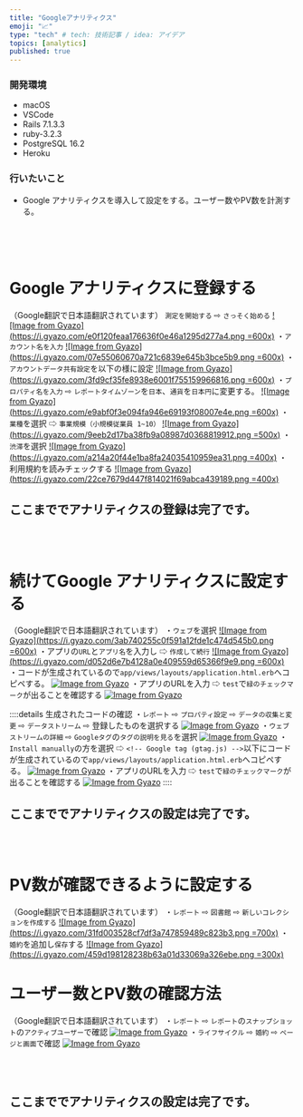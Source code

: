 ```yaml
---
title: "Googleアナリティクス"
emoji: "📈"
type: "tech" # tech: 技術記事 / idea: アイデア
topics: [analytics]
published: true
---
```

### 開発環境
- macOS
- VSCode
- Rails 7.1.3.3
- ruby-3.2.3
- PostgreSQL 16.2
- Heroku

### 行いたいこと
- Google アナリティクスを導入して設定をする。ユーザー数やPV数を計測する。

<br>
<br>
<br>

# Google アナリティクスに登録する
（Google翻訳で日本語翻訳されています）
`測定を開始する` ⇨ `さっそく始める`
[![Image from Gyazo](https://i.gyazo.com/e0f120feaa176636f0e46a1295d277a4.png =600x)](https://gyazo.com/e0f120feaa176636f0e46a1295d277a4)
・`アカウント名を入力`
[![Image from Gyazo](https://i.gyazo.com/07e55060670a721c6839e645b3bce5b9.png =600x)](https://gyazo.com/07e55060670a721c6839e645b3bce5b9)
・`アカウントデータ共有設定`を以下の様に設定
[![Image from Gyazo](https://i.gyazo.com/3fd9cf35fe8938e6001f755159966816.png =600x)](https://gyazo.com/3fd9cf35fe8938e6001f755159966816)
・`プロパティ名を入力` ⇨ `レポートタイムゾーン`を`日本`、`通貨`を`日本円`に変更する。
[![Image from Gyazo](https://i.gyazo.com/e9abf0f3e094fa946e69193f08007e4e.png =600x)](https://gyazo.com/e9abf0f3e094fa946e69193f08007e4e)
・`業種`を選択 ⇨ `事業規模（小規模従業員 1~10）`
[![Image from Gyazo](https://i.gyazo.com/9eeb2d17ba38fb9a08987d0368819912.png =500x)](https://gyazo.com/9eeb2d17ba38fb9a08987d0368819912)
・`渋滞`を選択
[![Image from Gyazo](https://i.gyazo.com/a214a20f44e1ba8fa24035410959ea31.png =400x)](https://gyazo.com/a214a20f44e1ba8fa24035410959ea31)
・利用規約を読みチェックする
[![Image from Gyazo](https://i.gyazo.com/22ce7679d447f814021f69abca439189.png =400x)](https://gyazo.com/22ce7679d447f814021f69abca439189)
## ここまででアナリティクスの登録は完了です。
<br>
<br>

# 続けてGoogle アナリティクスに設定する
（Google翻訳で日本語翻訳されています）
・`ウェブ`を選択
[![Image from Gyazo](https://i.gyazo.com/3ab740255c0f591a12fde1c474d545b0.png =600x)](https://gyazo.com/3ab740255c0f591a12fde1c474d545b0)
・アプリの`URL`と`アプリ名`を入力し ⇨ `作成して続行`
[![Image from Gyazo](https://i.gyazo.com/d052d6e7b4128a0e409559d65366f9e9.png =600x)](https://gyazo.com/d052d6e7b4128a0e409559d65366f9e9)
・コードが生成されているので`app/views/layouts/application.html.erb`へコピペする。
[![Image from Gyazo](https://i.gyazo.com/4e1686311c171c69a03edab0e7510729.png)](https://gyazo.com/4e1686311c171c69a03edab0e7510729)
・アプリのURLを入力 ⇨ `test`で`緑のチェックマーク`が出ることを確認する
[![Image from Gyazo](https://i.gyazo.com/308cdbe0d61dffcebece9d74db4ad72f.png)](https://gyazo.com/308cdbe0d61dffcebece9d74db4ad72f)

::::details 生成されたコードの確認
・`レポート` ⇨ `プロパティ設定` ⇨ `データの収集と変更` ⇨ `データストリーム` ⇨ 登録したものを選択する
[![Image from Gyazo](https://i.gyazo.com/2ae295933043a7ebca3260655b2b32f8.png)](https://gyazo.com/2ae295933043a7ebca3260655b2b32f8)
・`ウェブストリームの詳細` ⇨ `Googleタグ`の`タグの説明を見る`を選択
[![Image from Gyazo](https://i.gyazo.com/a965f2f8db74ecba9316184e4aa3e805.png)](https://gyazo.com/a965f2f8db74ecba9316184e4aa3e805)
・`Install manually`の方を選択 ⇨ `<!-- Google tag (gtag.js) -->`以下にコードが生成されているので`app/views/layouts/application.html.erb`へコピペする。
[![Image from Gyazo](https://i.gyazo.com/4e1686311c171c69a03edab0e7510729.png)](https://gyazo.com/4e1686311c171c69a03edab0e7510729)
・アプリのURLを入力 ⇨ `test`で`緑のチェックマーク`が出ることを確認する
[![Image from Gyazo](https://i.gyazo.com/308cdbe0d61dffcebece9d74db4ad72f.png)](https://gyazo.com/308cdbe0d61dffcebece9d74db4ad72f)
::::

## ここまででアナリティクスの設定は完了です。

<br>
<br>

# PV数が確認できるように設定する
（Google翻訳で日本語翻訳されています）
・`レポート` ⇨ `図書館` ⇨ `新しいコレクションを作成する`
[![Image from Gyazo](https://i.gyazo.com/31fd003528cf7df3a747859489c823b3.png =700x)](https://gyazo.com/31fd003528cf7df3a747859489c823b3)
・`婚約`を追加し`保存`する
[![Image from Gyazo](https://i.gyazo.com/459d198128238b63a01d33069a326ebe.png =300x)](https://gyazo.com/459d198128238b63a01d33069a326ebe)

# ユーザー数とPV数の確認方法
（Google翻訳で日本語翻訳されています）
・`レポート` ⇨ `レポート`の`スナップショット`の`アクティブユーザー`で確認
[![Image from Gyazo](https://i.gyazo.com/d834d0d50726b82113c24500b461d499.png)](https://gyazo.com/d834d0d50726b82113c24500b461d499)
・`ライフサイクル` ⇨ `婚約` ⇨ `ページと画面`で確認
[![Image from Gyazo](https://i.gyazo.com/2a4be680f19e2d3e2cd51b7f6c0dcb85.png)](https://gyazo.com/2a4be680f19e2d3e2cd51b7f6c0dcb85)

<br>
<br>

## ここまででアナリティクスの設定は完了です。


<br>
<br>
<br>